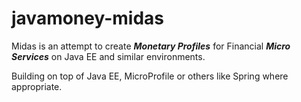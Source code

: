 # javamoney-midas
Midas is an attempt to create ***Monetary Profiles*** for Financial ***Micro Services*** on Java EE and similar environments.

Building on top of Java EE, MicroProfile or others like Spring where appropriate.